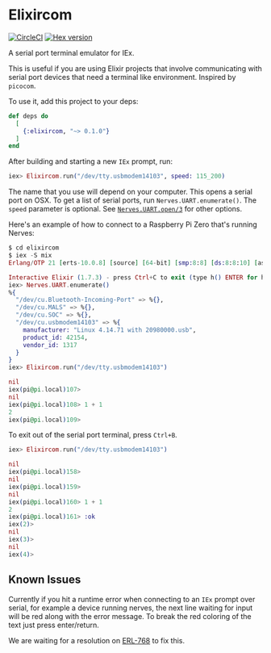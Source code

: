 # Elixircom

[![CircleCI](https://circleci.com/gh/mattludwigs/elixircom.svg?style=svg)](https://circleci.com/gh/mattludwigs/elixircom)
[![Hex version](https://img.shields.io/hexpm/v/elixircom.svg)](https://hex.pm/packages/elixircom)

A serial port terminal emulator for IEx.

This is useful if you are using Elixir projects that
involve communicating with serial port devices that need
a terminal like environment. Inspired by `picocom`.

To use it, add this project to your deps:

```elixir
def deps do
  [
    {:elixircom, "~> 0.1.0"}
  ]
end
```

After building and starting a new `IEx` prompt, run:

```elixir
iex> Elixircom.run("/dev/tty.usbmodem14103", speed: 115_200)
```

The name that you use will depend on your computer. This opens a serial port on
OSX. To get a list of serial ports, run `Nerves.UART.enumerate()`. The `speed`
parameter is optional. See
[`Nerves.UART.open/3`](https://hexdocs.pm/nerves_uart/Nerves.UART.html#open/3)
for other options.

Here's an example of how to connect to a Raspberry Pi Zero that's running
Nerves:

```elixir
$ cd elixircom
$ iex -S mix
Erlang/OTP 21 [erts-10.0.8] [source] [64-bit] [smp:8:8] [ds:8:8:10] [async-threads:1] [hipe]

Interactive Elixir (1.7.3) - press Ctrl+C to exit (type h() ENTER for help)
iex> Nerves.UART.enumerate()
%{
  "/dev/cu.Bluetooth-Incoming-Port" => %{},
  "/dev/cu.MALS" => %{},
  "/dev/cu.SOC" => %{},
  "/dev/cu.usbmodem14103" => %{
    manufacturer: "Linux 4.14.71 with 20980000.usb",
    product_id: 42154,
    vendor_id: 1317
  }
}
iex> Elixircom.run("/dev/tty.usbmodem14103")

nil
iex(pi@pi.local)107>
nil
iex(pi@pi.local)108> 1 + 1
2
iex(pi@pi.local)109>
```

To exit out of the serial port terminal, press `Ctrl+B`.

```elixir
iex> Elixircom.run("/dev/tty.usbmodem14103")

nil
iex(pi@pi.local)158>
nil
iex(pi@pi.local)159>
nil
iex(pi@pi.local)160> 1 + 1
2
iex(pi@pi.local)161> :ok
iex(2)>
nil
iex(3)>
nil
iex(4)>
```

## Known Issues

Currently if you hit a runtime error when connecting to an `IEx` prompt over
serial, for example a device running nerves, the next line waiting for input
will be red along with the error message. To break the red coloring of the text
just press enter/return.

We are waiting for a resolution on
[ERL-768](https://bugs.erlang.org/browse/ERL-768) to fix this.

